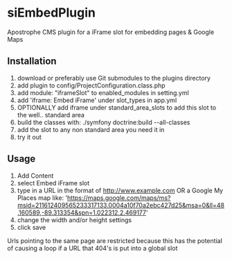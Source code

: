 siEmbedPlugin
=============

Apostrophe CMS plugin for a iFrame slot for embedding pages &amp; Google Maps

Installation
------------
1. download or preferably use Git submodules to the plugins directory
2. add plugin to config/ProjectConfiguration.class.php
3. add module: "iframeSlot" to enabled_modules in setting.yml
4. add 'iframe: Embed iFrame' under slot_types in app.yml
5. OPTIONALLY add iframe under standard_area_slots to add this slot to the well.. standard area
6. build the classes with: ./symfony doctrine:build --all-classes
7. add the slot to any non standard area you need it in
8. try it out

Usage
-----
1. Add Content
2. select Embed iFrame slot
3. type in a URL in the format of http://www.example.com OR a Google My Places map like: 'https://maps.google.com/maps/ms?msid=211612409565233317133.0004a10f70a2ebc427d25&msa=0&ll=48.160589,-89.313354&spn=1.022312,2.469177'
4. change the width and/or height settings
5. click save

Urls pointing to the same page are restricted because this has the potential of causing a loop if a URL that 404's is put into a global slot
